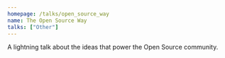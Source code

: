 ```yaml
---
homepage: /talks/open_source_way
name: The Open Source Way
talks: ["Other"]
---
```


A lightning talk about the ideas that power the Open Source community.
